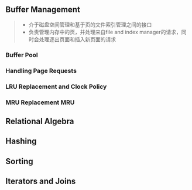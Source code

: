 ## Buffer Management
> * 介于磁盘空间管理和基于页的文件索引管理之间的接口
> * 负责管理内存中的页，并处理来自file and index manager的请求，同时会处理逐出页面和插入新页面的请求
### Buffer Pool
### Handling Page Requests
### LRU Replacement and Clock Policy
### MRU Replacement  MRU
## Relational Algebra
## Hashing
## Sorting
## Iterators and Joins